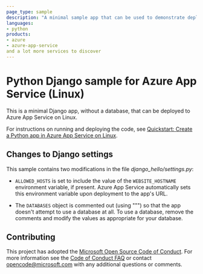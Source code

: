 ```yaml
---
page_type: sample
description: "A minimal sample app that can be used to demonstrate deploying Django apps to Azure App Service on Linux."
languages:
- python
products:
- azure
- azure-app-service
and a lot more services to discover
---
```


# Python Django sample for Azure App Service (Linux)

This is a minimal Django app, without a database, that can be deployed to Azure App Service on Linux.

For instructions on running and deploying the code, see [Quickstart: Create a Python app in Azure App Service on Linux](https://docs.microsoft.com/azure/app-service/quickstart-python).

## Changes to Django settings

This sample contains two modifications in the file *django_hello/settings.py*:

- `ALLOWED_HOSTS` is set to include the value of the `WEBSITE_HOSTNAME` environment variable, if present. Azure App Service automatically sets this environment variable upon deployment to the app's URL.

- The `DATABASES` object is commented out (using """) so that the app doesn't attempt to use a database at all. To use a database, remove the comments and modify the values as appropriate for your database.

## Contributing

This project has adopted the [Microsoft Open Source Code of Conduct](https://opensource.microsoft.com/codeofconduct/). For more information see the [Code of Conduct FAQ](https://opensource.microsoft.com/codeofconduct/faq/) or contact [opencode@microsoft.com](mailto:opencode@microsoft.com) with any additional questions or comments.
